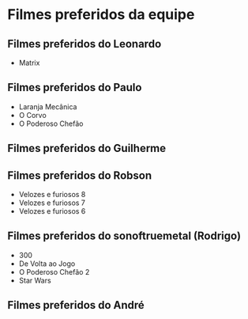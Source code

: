 # Filmes preferidos da equipe

## Filmes preferidos do Leonardo

* Matrix

## Filmes preferidos do Paulo

* Laranja Mecânica
* O Corvo
* O Poderoso Chefão

## Filmes preferidos do Guilherme

## Filmes preferidos do Robson

* Velozes e furiosos 8
* Velozes e furiosos 7
* Velozes e furiosos 6

## Filmes preferidos do sonoftruemetal (Rodrigo)

* 300
* De Volta ao Jogo
* O Poderoso Chefão 2
* Star Wars

## Filmes preferidos do André
